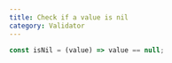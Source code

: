 ```yaml
---
title: Check if a value is nil
category: Validator
---
```


```js
const isNil = (value) => value == null;
```
